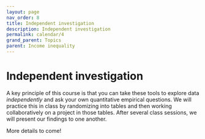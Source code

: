 ```yaml
---
layout: page
nav_order: 8
title: Independent investigation
description: Independent investigation
permalink: calendar/4
grand_parent: Topics
parent: Income inequality
---
```


# Independent investigation

A key principle of this course is that you can take these tools to explore data _independently_ and ask your own quantitative empirical questions. We will practice this in class by randomizing into tables and then working collaboratively on a project in those tables. After several class sessions, we will present our findings to one another.

More details to come!